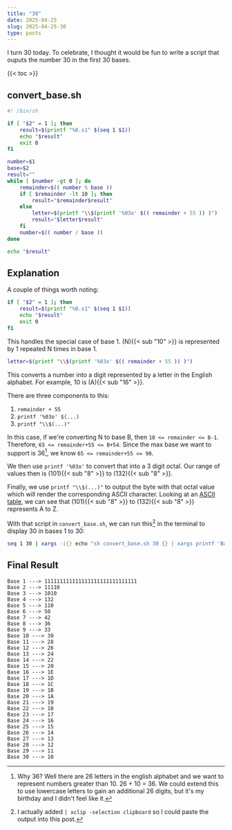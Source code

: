 ```yaml
---
title: "30"
date: 2025-04-25
slug: 2025-04-25-30
type: posts
---
```


I turn 30 today. To celebrate, I thought it would be fun to write a script that 
ouputs the number 30 in the first 30 bases.

{{< toc >}}

## convert_base.sh
```sh
#! /bin/sh

if [ "$2" = 1 ]; then
    result=$(printf "%0.s1" $(seq 1 $1))
    echo "$result"
    exit 0
fi

number=$1
base=$2
result=""
while [ $number -gt 0 ]; do
    remainder=$(( number % base ))
    if [ $remainder -lt 10 ]; then
        result="$remainder$result"
    else
        letter=$(printf "\\$(printf '%03o' $(( remainder + 55 )) )")
        result="$letter$result"
    fi
    number=$(( number / base ))
done

echo "$result"

```
## Explanation
A couple of things worth noting:

```sh
if [ "$2" = 1 ]; then
    result=$(printf "%0.s1" $(seq 1 $1))
    echo "$result"
    exit 0
fi
```
This handles the special case of base 1. (N){{< sub "10" >}} is represented by
1 repeated N times in base 1.


```sh {lineNos=false}
letter=$(printf "\\$(printf '%03o' $(( remainder + 55 )) )")
```
This converts a number into a digit represented by a letter in the English 
alphabet. For example, 10 is (A){{< sub "16" >}}.

There are three components to this:

1. `remainder + 55`
2. `printf '%03o' $(...)`
3. `printf "\\$(...)"` 


In this case, if we're converting N to base B, then `10 <= remainder <= B-1`. Therefore,
`65 <= remainder+55 <= B+54`. Since the max base we want to support is 36[^1], we know 
`65 <= remainder+55 <= 90`.

We then use `printf '%03o'` to convert that into a 3 digit octal. Our range of values
then is (101){{< sub "8" >}} to (132){{< sub "8" >}}. 

Finally, we use `printf "\\$(...)"` to output the byte with that octal value which
will render the corresponding ASCII character. Looking at an [ASCII table](https://en.wikipedia.org/wiki/ASCII#Printable_character_table),
we can see that (101){{< sub "8" >}} to (132){{< sub "8" >}} represents A to Z.

With that script in `convert_base.sh`, we can run this[^2] in the terminal to display 
30 in bases 1 to 30:

```sh {lineNos=false}
seq 1 30 | xargs -i{} echo "sh convert_base.sh 30 {} | xargs printf 'Base %b ---> %s\n' {}" | sh
```

## Final Result
```
Base 1 ---> 111111111111111111111111111111
Base 2 ---> 11110
Base 3 ---> 1010
Base 4 ---> 132
Base 5 ---> 110
Base 6 ---> 50
Base 7 ---> 42
Base 8 ---> 36
Base 9 ---> 33
Base 10 ---> 30
Base 11 ---> 28
Base 12 ---> 26
Base 13 ---> 24
Base 14 ---> 22
Base 15 ---> 20
Base 16 ---> 1E
Base 17 ---> 1D
Base 18 ---> 1C
Base 19 ---> 1B
Base 20 ---> 1A
Base 21 ---> 19
Base 22 ---> 18
Base 23 ---> 17
Base 24 ---> 16
Base 25 ---> 15
Base 26 ---> 14
Base 27 ---> 13
Base 28 ---> 12
Base 29 ---> 11
Base 30 ---> 10
```

[^1]: Why 36? Well there are 26 letters in the english alphabet and we want to represent
numbers greater than 10. 26 + 10 = 36. We could extend this to use lowercase letters to
gain an additional 26 digits, but it's my birthday and I didn't feel like it.
[^2]: I actually added ` | xclip -selection clipboard ` so I could paste the output into
this post.
